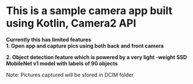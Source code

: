 # This is a sample camera app built using Kotlin, Camera2 API

**Currently this has limited features**                                                                                     
**1. Open app and capture pics using both back and front camera**

**2. Object detection feature which is powered by a very light -weight SSD MobileNet v1 model with labels of 90 objects**

Note: Pictures captured will be stored in DCIM folder
